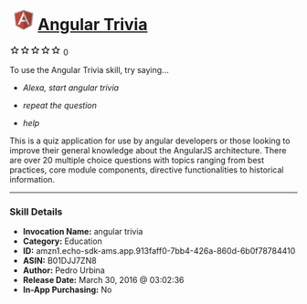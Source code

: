 # &nbsp;<img src="skill_icon" alt="Angular Trivia icon" width="36"> [Angular Trivia](http://alexa.amazon.com/#skills/amzn1.echo-sdk-ams.app.913faff0-7bb4-426a-860d-6b0f78784410)
![0 stars](../../images/ic_star_border_black_18dp_1x.png)![0 stars](../../images/ic_star_border_black_18dp_1x.png)![0 stars](../../images/ic_star_border_black_18dp_1x.png)![0 stars](../../images/ic_star_border_black_18dp_1x.png)![0 stars](../../images/ic_star_border_black_18dp_1x.png) 0

To use the Angular Trivia skill, try saying...

* *Alexa, start angular trivia*

* *repeat the question*

* *help*

This is a quiz application for use by angular developers or those looking to improve their general knowledge about the AngularJS architecture. There are over 20 multiple choice questions with topics ranging from best practices, core module components, directive functionalities to historical information.

***

### Skill Details

* **Invocation Name:** angular trivia
* **Category:** Education
* **ID:** amzn1.echo-sdk-ams.app.913faff0-7bb4-426a-860d-6b0f78784410
* **ASIN:** B01DJJ7ZN8
* **Author:** Pedro Urbina
* **Release Date:** March 30, 2016 @ 03:02:36
* **In-App Purchasing:** No
